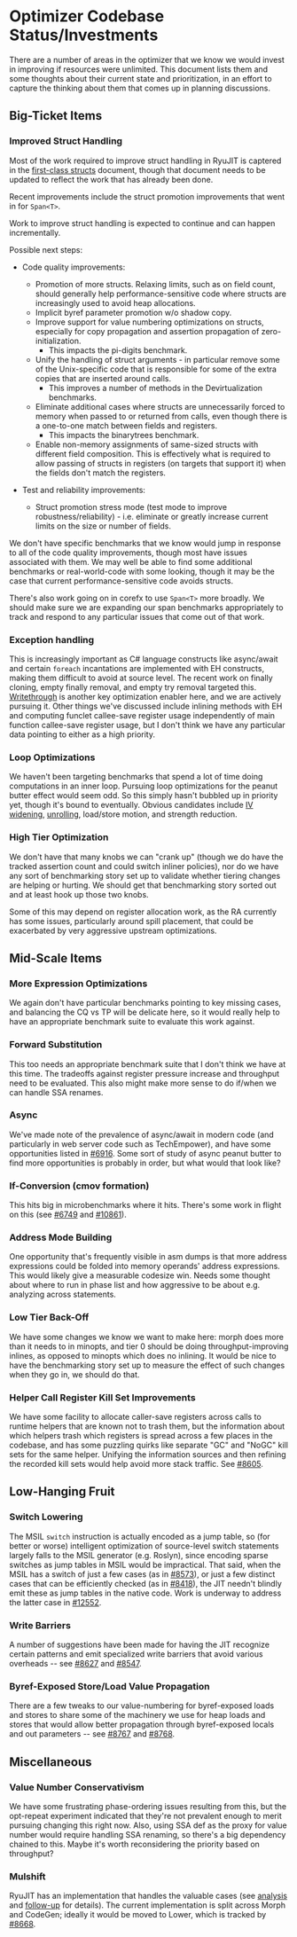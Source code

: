 Optimizer Codebase Status/Investments
=====================================

There are a number of areas in the optimizer that we know we would invest in
improving if resources were unlimited.  This document lists them and some
thoughts about their current state and prioritization, in an effort to capture
the thinking about them that comes up in planning discussions.


Big-Ticket Items
----------------

### Improved Struct Handling

Most of the work required to improve struct handling in RyuJIT is captered in the [first-class structs](first-class-structs.md)
document, though that document needs to be updated to reflect the work that has already been done.

Recent improvements include the struct promotion improvements that went in for `Span<T>`.

Work to improve struct handling is expected to continue and can happen incrementally.

Possible next steps:

 - Code quality improvements:
   - Promotion of more structs. Relaxing limits, such as on field count, should generally
     help performance-sensitive code where structs are increasingly used to avoid
     heap allocations.
   - Implicit byref parameter promotion w/o shadow copy.
   - Improve support for value numbering optimizations on structs, especially for copy propagation
     and assertion propagation of zero-initialization.
     - This impacts the pi-digits benchmark.
   - Unify the handling of struct arguments - in particular remove some of the Unix-specific code
     that is responsible for some of the extra copies that are inserted around calls.
     - This improves a number of methods in the Devirtualization benchmarks.
   - Eliminate additional cases where structs are unnecessarily forced to memory when passed to or
     returned from calls, even though there is a one-to-one match between fields and registers.
     - This impacts the binarytrees benchmark.
   - Enable non-memory assignments of same-sized structs with different field composition.
     This is effectively what is required to allow passing of structs in registers (on targets that
     support it) when the fields don't match the registers.

 - Test and reliability improvements:
   - Struct promotion stress mode (test mode to improve robustness/reliability) - i.e. eliminate
     or greatly increase current limits on the size or number of fields.


We don't have specific benchmarks that we know would jump in response to all of
the code quality improvements, though most have issues associated with them.
We may well be able to find some additional benchmarks or real-world-code with some looking,
though it may be the case that current performance-sensitive code avoids structs.

There's also work going on in corefx to use `Span<T>` more broadly.  We should
make sure we are expanding our span benchmarks appropriately to track and
respond to any particular issues that come out of that work.


### Exception handling

This is increasingly important as C# language constructs like async/await and
certain `foreach` incantations are implemented with EH constructs, making them
difficult to avoid at source level.  The recent work on finally cloning, empty
finally removal, and empty try removal targeted this.  [Writethrough](eh-writethru.md)
is another key optimization enabler here, and we are actively pursuing it.  Other
things we've discussed include inlining methods with EH and computing funclet
callee-save register usage independently of main function callee-save register
usage, but I don't think we have any particular data pointing to either as a
high priority.


### Loop Optimizations

We haven't been targeting benchmarks that spend a lot of time doing computations
in an inner loop.  Pursuing loop optimizations for the peanut butter effect
would seem odd.  So this simply hasn't bubbled up in priority yet, though it's
bound to eventually.  Obvious candidates include [IV widening](https://github.com/dotnet/runtime/issues/7312),
[unrolling](https://github.com/dotnet/runtime/issues/8107), load/store motion,
and strength reduction.


### High Tier Optimization

We don't have that many knobs we can "crank up" (though we do have the tracked
assertion count and could switch inliner policies), nor do we have any sort of
benchmarking story set up to validate whether tiering changes are helping or
hurting.  We should get that benchmarking story sorted out and at least hook
up those two knobs.

Some of this may depend on register allocation work, as the RA currently has
some issues, particularly around spill placement, that could be exacerbated by
very aggressive upstream optimizations.


Mid-Scale Items
---------------

### More Expression Optimizations

We again don't have particular benchmarks pointing to key missing cases, and
balancing the CQ vs TP will be delicate here, so it would really help to have
an appropriate benchmark suite to evaluate this work against.


### Forward Substitution

This too needs an appropriate benchmark suite that I don't think we have at
this time.  The tradeoffs against register pressure increase and throughput
need to be evaluated.  This also might make more sense to do if/when we can
handle SSA renames.


### Async

We've made note of the prevalence of async/await in modern code (and particularly
in web server code such as TechEmpower), and have some opportunities listed in
[#6916](https://github.com/dotnet/runtime/issues/6916).  Some sort of study of
async peanut butter to find more opportunities is probably in order, but what
would that look like?


### If-Conversion (cmov formation)

This hits big in microbenchmarks where it hits.  There's some work in flight
on this (see [#6749](https://github.com/dotnet/runtime/issues/6749) and
[#10861](https://github.com/dotnet/coreclr/pull/10861)).


### Address Mode Building

One opportunity that's frequently visible in asm dumps is that more address
expressions could be folded into memory operands' address expressions.  This
would likely give a measurable codesize win.  Needs some thought about where
to run in phase list and how aggressive to be about e.g. analyzing across
statements.


### Low Tier Back-Off

We have some changes we know we want to make here: morph does more than it needs
to in minopts, and tier 0 should be doing throughput-improving inlines, as
opposed to minopts which does no inlining.  It would be nice to have the
benchmarking story set up to measure the effect of such changes when they go in,
we should do that.


### Helper Call Register Kill Set Improvements

We have some facility to allocate caller-save registers across calls to runtime
helpers that are known not to trash them, but the information about which
helpers trash which registers is spread across a few places in the codebase,
and has some puzzling quirks like separate "GC" and "NoGC" kill sets for the
same helper.  Unifying the information sources and then refining the recorded
kill sets would help avoid more stack traffic.  See [#8605](https://github.com/dotnet/runtime/issues/8605).

Low-Hanging Fruit
-----------------

### Switch Lowering

The MSIL `switch` instruction is actually encoded as a jump table, so (for
better or worse) intelligent optimization of source-level switch statements
largely falls to the MSIL generator (e.g. Roslyn), since encoding sparse
switches as jump tables in MSIL would be impractical.  That said, when the MSIL
has a switch of just a few cases (as in [#8573](https://github.com/dotnet/runtime/issues/8573)),
or just a few distinct cases that can be efficiently checked (as in [#8418](https://github.com/dotnet/runtime/issues/8418)),
the JIT needn't blindly emit these as jump tables in the native code.  Work is
underway to address the latter case in [#12552](https://github.com/dotnet/coreclr/pull/12552).


### Write Barriers

A number of suggestions have been made for having the JIT recognize certain
patterns and emit specialized write barriers that avoid various overheads --
see [#8627](https://github.com/dotnet/runtime/issues/8627) and [#8547](https://github.com/dotnet/runtime/issues/8547).


### Byref-Exposed Store/Load Value Propagation

There are a few tweaks to our value-numbering for byref-exposed loads and stores
to share some of the machinery we use for heap loads and stores that would
allow better propagation through byref-exposed locals and out parameters --
see [#8767](https://github.com/dotnet/runtime/issues/8767) and
[#8768](https://github.com/dotnet/runtime/issues/8768).

Miscellaneous
-------------

### Value Number Conservativism

We have some frustrating phase-ordering issues resulting from this, but the
opt-repeat experiment indicated that they're not prevalent enough to merit
pursuing changing this right now.  Also, using SSA def as the proxy for value
number would require handling SSA renaming, so there's a big dependency chained
to this.
Maybe it's worth reconsidering the priority based on throughput?


### Mulshift

RyuJIT has an implementation that handles the valuable cases (see [analysis](https://gist.github.com/JosephTremoulet/c1246b17ea2803e93e203b9969ee5a25#file-mulshift-md)
and [follow-up](https://github.com/dotnet/coreclr/pull/13128) for details).
The current implementation is split across Morph and CodeGen; ideally it would
be moved to Lower, which is tracked by [#8668](https://github.com/dotnet/runtime/issues/8668).
